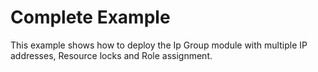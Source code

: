 # Complete Example

This example shows how to deploy the Ip Group module with multiple IP addresses, Resource locks and Role assignment.
